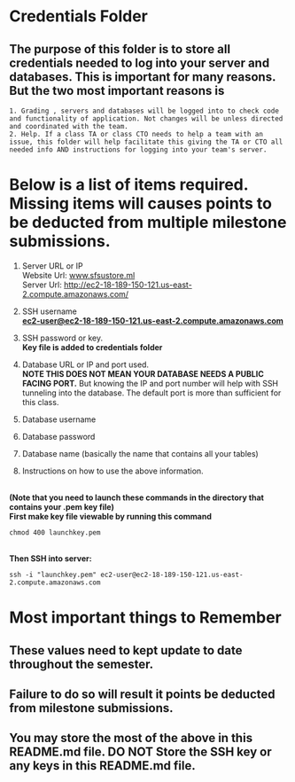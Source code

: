 # Credentials Folder

## The purpose of this folder is to store all credentials needed to log into your server and databases. This is important for many reasons. But the two most important reasons is
    1. Grading , servers and databases will be logged into to check code and functionality of application. Not changes will be unless directed and coordinated with the team.
    2. Help. If a class TA or class CTO needs to help a team with an issue, this folder will help facilitate this giving the TA or CTO all needed info AND instructions for logging into your team's server. 


# Below is a list of items required. Missing items will causes points to be deducted from multiple milestone submissions.

1. Server URL or IP
<br>Website Url: www.sfsustore.ml
<br>Server Url: http://ec2-18-189-150-121.us-east-2.compute.amazonaws.com/

2. SSH username
<br><strong>ec2-user@ec2-18-189-150-121.us-east-2.compute.amazonaws.com</strong>

3. SSH password or key.
    <br> <strong>Key file is added to credentials folder</strong>
4. Database URL or IP and port used.
    <br><strong> NOTE THIS DOES NOT MEAN YOUR DATABASE NEEDS A PUBLIC FACING PORT.</strong> But knowing the IP and port number will help with SSH tunneling into the database. The default port is more than sufficient for this class.
5. Database username
6. Database password
7. Database name (basically the name that contains all your tables)
8. Instructions on how to use the above information.
<br>
<strong>(Note that you need to launch these commands in the directory that contains your .pem key file)</strong>
<br><strong>First make key file viewable by running this command </strong>

```
chmod 400 launchkey.pem
```

<br><strong>Then SSH into server:</strong>

```
ssh -i "launchkey.pem" ec2-user@ec2-18-189-150-121.us-east-2.compute.amazonaws.com
```

# Most important things to Remember
## These values need to kept update to date throughout the semester. <br>
## <strong>Failure to do so will result it points be deducted from milestone submissions.</strong><br>
## You may store the most of the above in this README.md file. DO NOT Store the SSH key or any keys in this README.md file.
